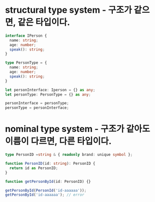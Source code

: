 # structural type system - 구조가 같으면, 같은 타입이다.

```ts
interface IPerson {
  name: string;
  age: number;
  speak(): string;
}

type PersonType = {
  name: string;
  age: number;
  speak(): string;
}

let personInterface: Iperson = {} as any;
let personType: PersonType = {} as any;

personInterface = personType;
personType = personInterface;

```

# nominal type system - 구조가 같아도 이름이 다르면, 다른 타입이다.

```ts
type PersonID =string & { readonly brand: unique symbol };

function PersonID(id: string): PersonID {
  return id as PersonID;
}

function getPersonById(id: PersonID) {}

getPersonById(PersonId('id-aaaaaa'));
getPersonById('id-aaaaaa'); // error

```